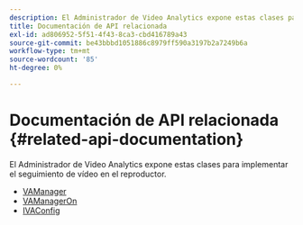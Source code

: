 ```yaml
---
description: El Administrador de Video Analytics expone estas clases para implementar el seguimiento de vídeo en el reproductor.
title: Documentación de API relacionada
exl-id: ad806952-5f51-4f43-8ca3-cbd416789a43
source-git-commit: be43bbbd1051886c8979ff590a3197b2a7249b6a
workflow-type: tm+mt
source-wordcount: '85'
ht-degree: 0%

---
```


# Documentación de API relacionada {#related-api-documentation}

El Administrador de Video Analytics expone estas clases para implementar el seguimiento de vídeo en el reproductor.

* [VAManager](https://help.adobe.com/en_US/primetime/api/reference_implementation/android/javadoc/com/adobe/primetime/reference/manager/VAManager.html)
* [VAManagerOn](https://help.adobe.com/en_US/primetime/api/reference_implementation/android/javadoc/com/adobe/primetime/reference/manager/VAManagerOn.html)
* [IVAConfig](https://help.adobe.com/en_US/primetime/api/reference_implementation/android/javadoc/com/adobe/primetime/reference/config/IVAConfig.html)
